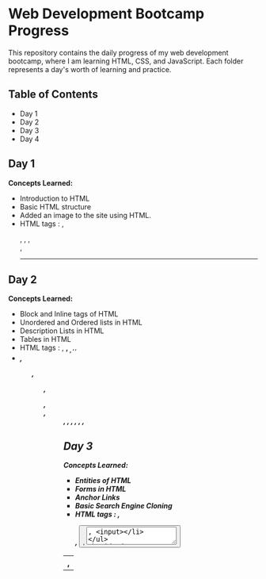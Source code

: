 # Web Development Bootcamp Progress

This repository contains the daily progress of my web development bootcamp, where I am learning HTML, CSS, and JavaScript. Each folder represents a day's worth of learning and practice.

## Table of Contents

- Day 1
- Day 2
- Day 3
- Day 4

## Day 1

**Concepts Learned:**
- Introduction to HTML
- Basic HTML structure
- Added an image to the site using HTML.
- HTML tags : <a>, <p>, <h>, <img>, <br>, <hr>

## Day 2

**Concepts Learned:**
- Block and Inline tags of HTML
- Unordered and Ordered lists in HTML
- Description Lists in HTML
- Tables in HTML
- HTML tags : <span>, <strong>, <sub>, <sup>, <em>, <li>, <ul>, <ol>, <dl>, <dt>, <dd>, <tr>, <td>, <table>, <th>, <thead>, <tbody>, <tfoot>

## Day 3

**Concepts Learned:**
- Entities of HTML
- Forms in HTML
- Anchor Links
- Basic Search Engine Cloning
- HTML tags : <label>, <form>, <button>, <textarea>, <input>

## Day 4

**Concepts Learned:**
- SVGs
- Frames in HTML
- Preformatted Texts
- HTML tags : <pre>, <link>, <svg>, <path>, <option>, <select>, <iframe>
